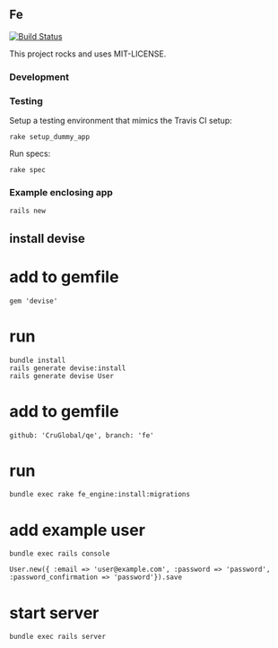## Fe

[![Build Status](https://travis-ci.org/CruGloabl/fe.png?branch=master)](https://travis-ci.org/CruGloabal/fe)

This project rocks and uses MIT-LICENSE.

### Development

### Testing
Setup a testing environment that mimics the Travis CI setup:

    rake setup_dummy_app 

Run specs:
    
    rake spec
    
### Example enclosing app

    rails new 

## install devise

# add to gemfile

    gem 'devise'

# run

    bundle install
    rails generate devise:install
    rails generate devise User

# add to gemfile

    github: 'CruGlobal/qe', branch: 'fe'

# run

    bundle exec rake fe_engine:install:migrations

# add example user

    bundle exec rails console

    User.new({ :email => 'user@example.com', :password => 'password', :password_confirmation => 'password'}).save

# start server

    bundle exec rails server
